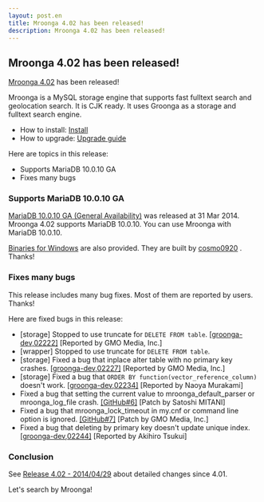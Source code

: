```yaml
---
layout: post.en
title: Mroonga 4.02 has been released!
description: Mroonga 4.02 has been released!
---
```


Mroonga 4.02 has been released!
-------------------------------

[Mroonga 4.02](/docs/news.html#release-4-02) has been released!

Mroonga is a MySQL storage engine that supports fast fulltext search and
geolocation search. It is CJK ready. It uses Groonga as a storage and
fulltext search engine.

-   How to install: [Install](/docs/install.html)
-   How to upgrade: [Upgrade guide](/docs/install.html#upgrade-guide)

Here are topics in this release:

-   Supports MariaDB 10.0.10 GA
-   Fixes many bugs

### Supports MariaDB 10.0.10 GA

[MariaDB 10.0.10 GA (General
Availability)](https://blog.mariadb.org/the-mariadb-foundation-announces-general-availability-of-mariadb-10/)
was released at 31 Mar 2014. Mroonga 4.02 supports MariaDB 10.0.10. You
can use Mroonga with MariaDB 10.0.10.

[Binaries for Windows](/docs/install.html#windows) are also provided.
They are built by [cosmo0920](https://github.com/cosmo0920) .
Thanks![]()!

### Fixes many bugs

This release includes many bug fixes. Most of them are reported by
users. Thanks![]()!

Here are fixed bugs in this release:

-   [storage] Stopped to use truncate for `DELETE FROM table`.
    [[groonga-dev,02222]](http://sourceforge.jp/projects/groonga/lists/archive/dev/2014-April/002224.html)
    [Reported by GMO Media, Inc.]
-   [wrapper] Stopped to use truncate for `DELETE FROM table`.
-   [storage] Fixed a bug that inplace alter table with no primary
    key crashes.
    [[groonga-dev,02227]](http://sourceforge.jp/projects/groonga/lists/archive/dev/2014-April/002229.html)
    [Reported by GMO Media, Inc.]
-   [storage] Fixed a bug that
    `ORDER BY function(vector_reference_column)` doesn't work.
    [[groonga-dev,02234]](http://sourceforge.jp/projects/groonga/lists/archive/dev/2014-April/002236.html)
    [Reported by Naoya Murakami]
-   Fixed a bug that setting the current value to
    mroonga_default_parser or mroonga_log_file crash.
    [[GitHub#6]](https://github.com/mroonga/mroonga/pull/6) [Patch
    by Satoshi MITANI]
-   Fixed a bug that mroonga_lock_timeout in my.cnf or command line
    option is ignored.
    [[GitHub#7]](https://github.com/mroonga/mroonga/pull/7) [Patch
    by GMO Media, Inc.]
-   Fixed a bug that deleting by primary key doesn't update
    unique index.
    [[groonga-dev,02244]](http://sourceforge.jp/projects/groonga/lists/archive/dev/2014-April/002246.html)
    [Reported by Akihiro Tsukui]

### Conclusion

See [Release 4.02 - 2014/04/29](/docs/news.html#release-4-02) about
detailed changes since 4.01.

Let's search by Mroonga!
